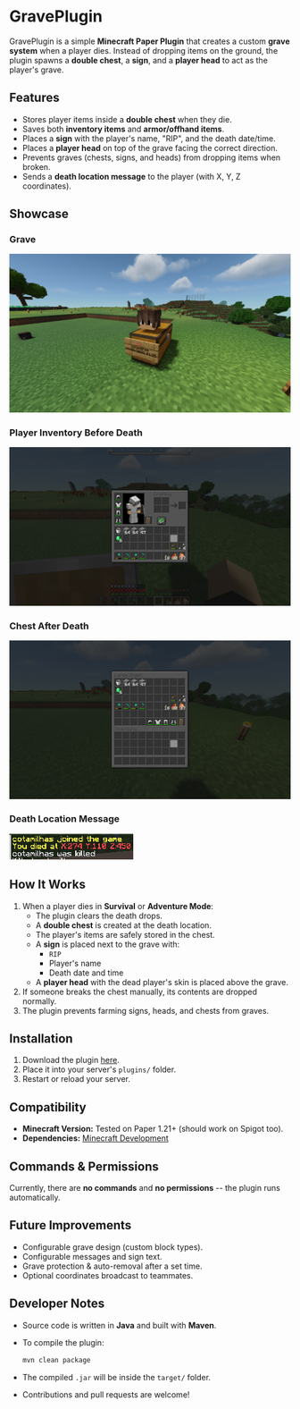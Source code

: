 # GravePlugin

GravePlugin is a simple **Minecraft Paper Plugin** that creates a
custom **grave system** when a player dies. Instead of dropping items on
the ground, the plugin spawns a **double chest**, a **sign**, and a
**player head** to act as the player's grave.

## Features

-   Stores player items inside a **double chest** when they die.
-   Saves both **inventory items** and **armor/offhand items**.
-   Places a **sign** with the player's name, "RIP", and the death
    date/time.
-   Places a **player head** on top of the grave facing the correct
    direction.
-   Prevents graves (chests, signs, and heads) from dropping items when
    broken.
-   Sends a **death location message** to the player (with X, Y, Z
    coordinates).

## Showcase

### Grave

![Coffin Example](images/grave.png)

### Player Inventory Before Death

![Inventory Example](images/inventory.png)

### Chest After Death

![Chest Example](images/chest.png)

### Death Location Message

![Chat Example](images/chat.png)

## How It Works

1.  When a player dies in **Survival** or **Adventure Mode**:
    -   The plugin clears the death drops.
    -   A **double chest** is created at the death location.
    -   The player's items are safely stored in the chest.
    -   A **sign** is placed next to the grave with:
        -   `RIP`
        -   Player's name
        -   Death date and time
    -   A **player head** with the dead player's skin is placed above
        the grave.
2.  If someone breaks the chest manually, its contents are dropped
    normally.
3.  The plugin prevents farming signs, heads, and chests from graves.

## Installation

1.  Download the plugin [here](https://github.com/cotamilhas/GravePlugin/releases/).
2.  Place it into your server's `plugins/` folder.
3.  Restart or reload your server.

## Compatibility

-   **Minecraft Version:** Tested on Paper 1.21+ (should work on Spigot
    too).
-   **Dependencies:** [Minecraft Development](https://plugins.jetbrains.com/plugin/8327-minecraft-development)

## Commands & Permissions

Currently, there are **no commands** and **no permissions** -- the
plugin runs automatically.

## Future Improvements

-   Configurable grave design (custom block types).
-   Configurable messages and sign text.
-   Grave protection & auto-removal after a set time.
-   Optional coordinates broadcast to teammates.

## Developer Notes

-   Source code is written in **Java** and built with **Maven**.

-   To compile the plugin:

    ``` bash
    mvn clean package
    ```

-   The compiled `.jar` will be inside the `target/` folder.

-   Contributions and pull requests are welcome!

